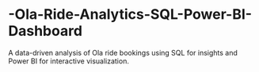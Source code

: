 # -Ola-Ride-Analytics-SQL-Power-BI-Dashboard
A data-driven analysis of Ola ride bookings using SQL for insights and Power BI for interactive visualization.
